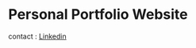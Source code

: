 # Personal Portfolio Website

contact :
<a href="https://www.linkedin.com/in/ansh-kapoor-a153a8222/" target="_blank"> Linkedin </a>
